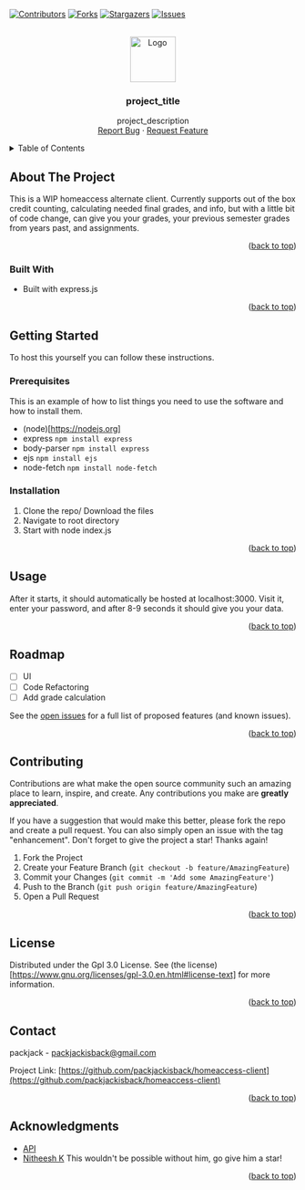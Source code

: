 
[![Contributors][contributors-shield]][contributors-url]
[![Forks][forks-shield]][forks-url]
[![Stargazers][stars-shield]][stars-url]
[![Issues][issues-shield]][issues-url]




<!-- PROJECT LOGO -->
<br />
<div align="center">
  <a href="https://github.com/packjackisback/homeaccess-client">
    <img src="https://ibb.co/vxtZ29f" alt="Logo" width="80" height="80">
  </a>

<h3 align="center">project_title</h3>

  <p align="center">
    project_description
    <br />
    <a href="https://github.com/packjackisback/homeaccess-client/issues">Report Bug</a>
    ·
    <a href="https://github.com/packjackisback/homeaccess-client/issues">Request Feature</a>
  </p>
</div>



<!-- TABLE OF CONTENTS -->
<details>
  <summary>Table of Contents</summary>
  <ol>
    <li>
      <a href="#about-the-project">About The Project</a>
      <ul>
        <li><a href="#built-with">Built With</a></li>
      </ul>
    </li>
    <li>
      <a href="#getting-started">Getting Started</a>
      <ul>
        <li><a href="#prerequisites">Prerequisites</a></li>
        <li><a href="#installation">Installation</a></li>
      </ul>
    </li>
    <li><a href="#usage">Usage</a></li>
    <li><a href="#roadmap">Roadmap</a></li>
    <li><a href="#contributing">Contributing</a></li>
    <li><a href="#license">License</a></li>
    <li><a href="#contact">Contact</a></li>
    <li><a href="#acknowledgments">Acknowledgments</a></li>
  </ol>
</details>



<!-- ABOUT THE PROJECT -->
## About The Project
This is a WIP homeaccess alternate client. Currently supports out of the box credit counting, calculating needed final grades, and info, but with a little bit of code change, can give you your grades, your previous semester grades from years past, and assignments.

<p align="right">(<a href="#readme-top">back to top</a>)</p>



### Built With

* Built with express.js


<p align="right">(<a href="#readme-top">back to top</a>)</p>



<!-- GETTING STARTED -->
## Getting Started

To host this yourself you can follow these instructions.

### Prerequisites

This is an example of how to list things you need to use the software and how to install them.
* (node)[https://nodejs.org]
* express ```npm install express```
* body-parser ```npm install express```
* ejs ```npm install ejs```
* node-fetch ```npm install node-fetch```
  

### Installation

1. Clone the repo/ Download the files
2. Navigate to root directory
3. Start with node index.js

<p align="right">(<a href="#readme-top">back to top</a>)</p>



<!-- USAGE EXAMPLES -->
## Usage

After it starts, it should automatically be hosted at localhost:3000. Visit it, enter your password, and after 8-9 seconds it should give you your data.


<p align="right">(<a href="#readme-top">back to top</a>)</p>



<!-- ROADMAP -->
## Roadmap

- [ ] UI
- [ ] Code Refactoring
- [ ] Add grade calculation

See the [open issues](https://github.com/packjackisback/homeaccess-client/issues) for a full list of proposed features (and known issues).

<p align="right">(<a href="#readme-top">back to top</a>)</p>



<!-- CONTRIBUTING -->
## Contributing

Contributions are what make the open source community such an amazing place to learn, inspire, and create. Any contributions you make are **greatly appreciated**.

If you have a suggestion that would make this better, please fork the repo and create a pull request. You can also simply open an issue with the tag "enhancement".
Don't forget to give the project a star! Thanks again!

1. Fork the Project
2. Create your Feature Branch (`git checkout -b feature/AmazingFeature`)
3. Commit your Changes (`git commit -m 'Add some AmazingFeature'`)
4. Push to the Branch (`git push origin feature/AmazingFeature`)
5. Open a Pull Request

<p align="right">(<a href="#readme-top">back to top</a>)</p>



<!-- LICENSE -->
## License
Distributed under the Gpl 3.0 License. See (the license)[https://www.gnu.org/licenses/gpl-3.0.en.html#license-text] for more information.

<p align="right">(<a href="#readme-top">back to top</a>)</p>



<!-- CONTACT -->
## Contact

packjack - packjackisback@gmail.com

Project Link: [https://github.com/packjackisback/homeaccess-client](https://github.com/packjackisback/homeaccess-client)

<p align="right">(<a href="#readme-top">back to top</a>)</p>



<!-- ACKNOWLEDGMENTS -->
## Acknowledgments

* [API](https://github.com/nitheesh-cpu/HomeAccessCenterAPI)
* [Nitheesh K](https://github.com/nitheesh-cpu)
This wouldn't be possible without him, go give him a star!

<p align="right">(<a href="#readme-top">back to top</a>)</p>



<!-- MARKDOWN LINKS & IMAGES -->
<!-- https://www.markdownguide.org/basic-syntax/#reference-style-links -->
[contributors-shield]: https://img.shields.io/github/contributors/packjackisback/homeaccess-client.svg?style=for-the-badge
[contributors-url]: https://github.com/packjackisback/homeaccess-client/graphs/contributors
[forks-shield]: https://img.shields.io/github/forks/packjackisback/homeaccess-client.svg?style=for-the-badge
[forks-url]: https://github.com/packjackisback/homeaccess-client/network/members
[stars-shield]: https://img.shields.io/github/stars/packjackisback/homeaccess-client.svg?style=for-the-badge
[stars-url]: https://github.com/packjackisback/homeaccess-client/stargazers
[issues-shield]: https://img.shields.io/github/issues/packjackisback/homeaccess-client.svg?style=for-the-badge
[issues-url]: https://github.com/packjackisback/homeaccess-client/issues
[license-shield]: https://img.shields.io/github/license/packjackisback/homeaccess-client.svg?style=for-the-badge
[license-url]: https://github.com/packjackisback/homeaccess-client/blob/master/LICENSE.txt
[linkedin-shield]: https://img.shields.io/badge/-LinkedIn-black.svg?style=for-the-badge&logo=linkedin&colorB=555
[linkedin-url]: https://linkedin.com/in/linkedin_username
[product-screenshot]: images/screenshot.png
[Next.js]: https://img.shields.io/badge/next.js-000000?style=for-the-badge&logo=nextdotjs&logoColor=white
[Next-url]: https://nextjs.org/
[React.js]: https://img.shields.io/badge/React-20232A?style=for-the-badge&logo=react&logoColor=61DAFB
[React-url]: https://reactjs.org/
[Vue.js]: https://img.shields.io/badge/Vue.js-35495E?style=for-the-badge&logo=vuedotjs&logoColor=4FC08D
[Vue-url]: https://vuejs.org/
[Angular.io]: https://img.shields.io/badge/Angular-DD0031?style=for-the-badge&logo=angular&logoColor=white
[Angular-url]: https://angular.io/
[Svelte.dev]: https://img.shields.io/badge/Svelte-4A4A55?style=for-the-badge&logo=svelte&logoColor=FF3E00
[Svelte-url]: https://svelte.dev/
[Laravel.com]: https://img.shields.io/badge/Laravel-FF2D20?style=for-the-badge&logo=laravel&logoColor=white
[Laravel-url]: https://laravel.com
[Bootstrap.com]: https://img.shields.io/badge/Bootstrap-563D7C?style=for-the-badge&logo=bootstrap&logoColor=white
[Bootstrap-url]: https://getbootstrap.com
[JQuery.com]: https://img.shields.io/badge/jQuery-0769AD?style=for-the-badge&logo=jquery&logoColor=white
[JQuery-url]: https://jquery.com 
